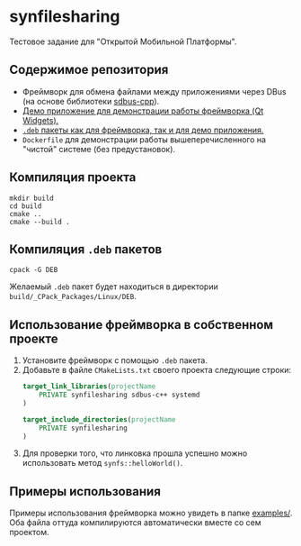 # synfilesharing

Тестовое задание для "Открытой Мобильной Платформы".

## Содержимое репозитория

- Фреймворк для обмена файлами между приложениями через DBus (на основе
  библиотеки [sdbus-cpp](https://github.com/Kistler-Group/sdbus-cpp)).
- [Демо приложение для демонстрации работы фреймворка (Qt Widgets).](https://github.com/synalice/synfilesharingDemo)
- [`.deb` пакеты как для фреймворка, так и для демо приложения.](https://github.com/synalice/synfilesharing/releases/tag/latest)
- `Dockerfile` для демонстрации работы вышеперечисленного на "чистой" системе (без предустановок).

## Компиляция проекта

```shell
mkdir build
cd build
cmake ..
cmake --build .
```

## Компиляция `.deb` пакетов

```shell
cpack -G DEB
```

Желаемый `.deb` пакет будет находиться в директории `build/_CPack_Packages/Linux/DEB`.

## Использование фреймворка в собственном проекте

1. Установите фреймворк с помощью `.deb` пакета.
2. Добавьте в файле `CMakeLists.txt` своего проекта следующие строки:
    ```cmake
    target_link_libraries(projectName
        PRIVATE synfilesharing sdbus-c++ systemd
    )
    
    target_include_directories(projectName
        PRIVATE synfilesharing
    )
    ```
3. Для проверки того, что линковка прошла успешно можно использовать метод `synfs::helloWorld()`.

## Примеры использования

Примеры использования фреймворка можно увидеть в папке [examples/](examples). Оба файла оттуда компилируются
автоматически вместе со сем проектом.